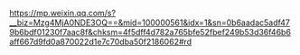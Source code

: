 https://mp.weixin.qq.com/s?__biz=Mzg4MjA0NDE3OQ==&mid=100000561&idx=1&sn=0b6aadac5adf479b6bdf01230f7aac8f&chksm=4f5dff4d782a765bfe52fbef249b53d36f46b6aff667d9fd0a870022d1e7c70dba50f2186062#rd
